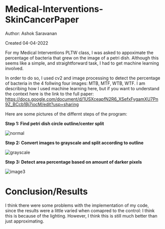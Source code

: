 # Medical-Interventions-SkinCancerPaper
Author: Ashok Saravanan

Created 04-04-2022


For my Medical Interventions PLTW class, I was asked to appoximate the percentage of bacteria that grew on the image of a petri dish. Although this seems like a simple, and straightforward task, I had to get machine learning involved.

In order to do so, I used cv2 and image processing to detect the percentage of bacteria in the 4 follwing four images: MTB, MTF, WTB, WTF. I am describing how I used machine learning here, but if you want to understand the context here is the link to the full paper: https://docs.google.com/document/d/1USXceapfN2R6_XSefxFygamXU7Pn9Z_BCcb1Bj7iocM/edit?usp=sharing

Here are some pictures of the differnt steps of the program:

**Step 1: Find petri dish circle outline/center split**

![normal](https://user-images.githubusercontent.com/90977640/200098218-ce330da8-ff85-4fb5-9c58-c8ab2e38f041.jpg)

**Step 2: Convert images to grayscale and split according to outline**

![grayscale](https://user-images.githubusercontent.com/90977640/200098226-b69eea5e-5770-46cc-8e46-1d18a76d6f2a.jpg)


**Step 3: Detect area percentage based on amount of darker pixels**

![image3](https://user-images.githubusercontent.com/90977640/200098233-790eaefe-9fa3-4010-acfb-521793f69793.jpg)

# Conclusion/Results

I think there were some problems with the implementation of my code, since the results were a little varied when comapred to the control: I think this is because of the lighting. However, I think this is still much better than just approximating.

